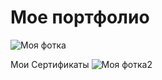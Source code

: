 # Мое портфолио
![Моя фотка](https://i.ibb.co/NVNQYBW/Group-10-1.png)

Мои Сертификаты
![Моя фотка2](https://i.ibb.co/7tWDDZ7/certificate-2.jpg)
